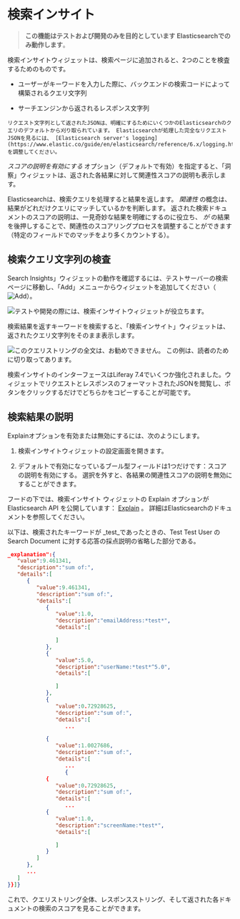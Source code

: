 # 検索インサイト

> **この機能はテストおよび開発のみを目的としています** **Elasticsearchでのみ動作します**。

検索インサイトウィジェットは、検索ページに追加されると、2つのことを検査するためのものです。

- ユーザーがキーワードを入力した際に、バックエンドの検索コードによって構築されるクエリ文字列

- サーチエンジンから返されるレスポンス文字列

```{note}
リクエスト文字列として返されたJSONは、明確にするためにいくつかのElasticsearchのクエリのデフォルトから刈り取られています。 Elasticsearchが処理した完全なリクエストJSONを見るには、 [Elasticsearch server's logging](https://www.elastic.co/guide/en/elasticsearch/reference/6.x/logging.html) を調整してください。
```

_スコアの説明を有効にする_ オプション（デフォルトで有効）を指定すると、「洞察」ウィジェットは、返された各結果に対して関連性スコアの説明も表示します。

Elasticsearchは、検索クエリを処理すると結果を返します。 _関連性_ の概念は、結果がどれだけクエリにマッチしているかを判断します。 返された検索ドキュメントのスコアの説明は、一見奇妙な結果を明確にするのに役立ち、 _が_ の結果を後押しすることで、関連性のスコアリングプロセスを調整することができます（特定のフィールドでのマッチをより多くカウントする）。

## 検索クエリ文字列の検査

Search Insights」ウィジェットの動作を確認するには、テストサーバーの検索ページに移動し、「Add」メニューからウィジェットを追加してください（![Add](../../images/icon-add-widget.png)）。

![テストや開発の際には、検索インサイトウィジェットが役立ちます。](./search-insights/images/01.png)

検索結果を返すキーワードを検索すると、「検索インサイト」ウィジェットは、返されたクエリ文字列をそのまま表示します。

![このクエリストリングの全文は、お勧めできません。 この例は、読者のために切り取ってあります。](./search-insights/images/02.png)

検索インサイトのインターフェースはLiferay 7.4でいくつか強化されました。ウィジェットでリクエストとレスポンスのフォーマットされたJSONを閲覧し、ボタンをクリックするだけでどちらかをコピーすることが可能です。

## 検索結果の説明

Explainオプションを有効または無効にするには、次のようにします。

1. 検索インサイトウィジェットの設定画面を開きます。

1. デフォルトで有効になっているブール型フィールドは1つだけです：スコアの説明を有効にする。 選択を外すと、各結果の関連性スコアの説明を無効にすることができます。

フードの下では、検索インサイト ウィジェットの Explain オプションが Elasticsearch API を公開しています： [Explain](https://www.elastic.co/guide/en/elasticsearch/reference/7.x/search-explain.html) 。 詳細はElasticsearchのドキュメントを参照してください。

以下は、検索されたキーワードが _test_であったときの、Test Test User の Search Document に対する応答の採点説明の省略した部分である。

```json
_explanation":{  
   "value":9.461341,
   "description":"sum of:",
   "details":[  
      {  
         "value":9.461341,
         "description":"sum of:",
         "details":[  
            {  
               "value":1.0,
               "description":"emailAddress:*test*",
               "details":[  

               ]
            },
            {  
               "value":5.0,
               "description":"userName:*test*^5.0",
               "details":[  

               ]
            },
            {  
               "value":0.72928625,
               "description":"sum of:",
               "details":[  
                  ... 

            { 
               "value":1.0027686,
               "description":"sum of:",
               "details":[  
                  ...
                  {  
            {  
               "value":0.72928625,
               "description":"sum of:",
               "details":[  
                  ...
            {  
               "value":1.0,
               "description":"screenName:*test*",
               "details":[  

               ]
            }
         ]
      },
      ...
   ]
}}]}
```

これで、クエリストリング全体、レスポンスストリング、そして返された各ドキュメントの検索のスコアを見ることができます。
